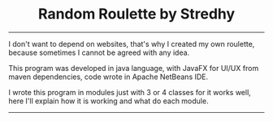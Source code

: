 
<center>

# Random Roulette by Stredhy

</center>

___

I don't want to depend on websites, that's why I created my own roulette, because sometimes I cannot be agreed with any idea.

This program was developed in java language, with JavaFX for UI/UX from maven dependencies, code wrote in Apache NetBeans IDE.

I wrote this program in modules just with 3 or 4 classes for it works well, here I'll explain how it is working and what do each module.

***